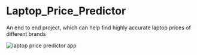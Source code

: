 # Laptop_Price_Predictor
An end to end project, which can help find highly accurate laptop prices of different brands

![laptop price predictor app](https://user-images.githubusercontent.com/114578625/230776848-6448f831-11d8-42f4-bf3e-65f96794acdc.jpg)
